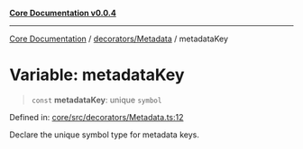 [**Core Documentation v0.0.4**](../../../README.md)

***

[Core Documentation](../../../modules.md) / [decorators/Metadata](../README.md) / metadataKey

# Variable: metadataKey

> `const` **metadataKey**: unique `symbol`

Defined in: [core/src/decorators/Metadata.ts:12](https://github.com/stonemjs/core/blob/4b1b931e44a5db2600109fa7ae2a8b532ed77730/src/decorators/Metadata.ts#L12)

Declare the unique symbol type for metadata keys.
